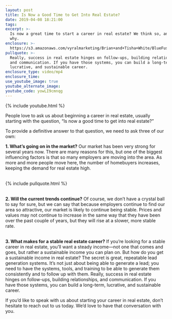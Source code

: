 ```yaml
---
layout: post
title: Is Now a Good Time to Get Into Real Estate?
date: 2019-04-08 18:21:00
tags:
excerpt: >-
  Is now a great time to start a career in real estate? We think so, and here’s
  why.
enclosure: >-
  https://s3.amazonaws.com/vyralmarketing/Brian+and+Tisha+White/BlueFuse+Realty-+Is+Now+a+Good+Time+to+Get+Into+Real+Estate_.mp4
pullquote: >-
  Really, success in real estate hinges on follow-ups, building relationships,
  and communication. If you have those systems, you can build a long-term,
  lucrative, and sustainable career.
enclosure_type: video/mp4
enclosure_time:
use_youtube_image: true
youtube_alternate_image:
youtube_code: yowLI9cmnqg
---
```


{% include youtube.html %}

People love to ask us about beginning a career in real estate, usually starting with the question, “Is now a good time to get into real estate?”

To provide a definitive answer to that question, we need to ask three of our own:&nbsp;

**1. What’s going on in the market?** Our market has been very strong for several years now. There are many reasons for this, but one of the biggest influencing factors is that so many employers are moving into the area. As more and more people move here, the number of homebuyers increases, keeping the demand for real estate high.

<br>{% include pullquote.html %}

<br>**2. Will the current trends continue?** Of course, we don’t have a crystal ball to say for sure, but we can say that because employers continue to find our area so attractive, our market is likely to continue being stable. Prices and values may not continue to increase in the same way that they have been over the past couple of years, but they will rise at a slower, more stable rate.&nbsp;

<br>**3. What makes for a stable real estate career?** If you’re looking for a stable career in real estate, you’ll want a steady income—not one that comes and goes, but rather a sustainable income you can plan on. But how do you get a sustainable income in real estate? The secret is great, repeatable lead generation systems. It’s not just about being able to generate a lead; you need to have the systems, tools, and training to be able to generate them consistently and to follow up with them. Really, success in real estate hinges on follow-ups, building relationships, and communication. If you have those systems, you can build a long-term, lucrative, and sustainable career.

If you’d like to speak with us about starting your career in real estate, don’t hesitate to reach out to us today. We’d love to have that conversation with you.&nbsp;<br>&nbsp;